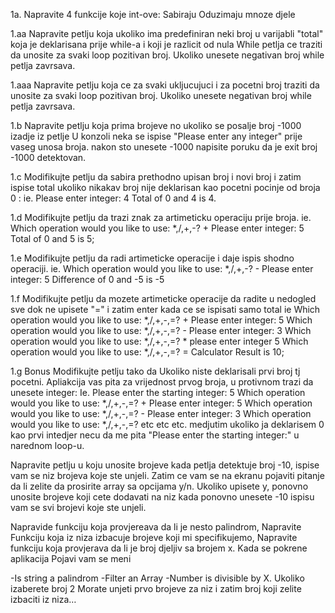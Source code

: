 1a. Napravite 4 funkcije koje int-ove: Sabiraju Oduzimaju mnoze djele

1.aa Napravite petlju koja ukoliko ima predefiniran neki broj u varijabli "total" koja je deklarisana prije while-a i koji je razlicit od nula While petlja ce traziti da unosite za svaki loop pozitivan broj. Ukoliko unesete negativan broj while petlja zavrsava.

1.aaa Napravite petlju koja ce za svaki ukljucujuci i za pocetni broj traziti da unosite za svaki loop pozitivan broj. Ukoliko unesete negativan broj while petlja zavrsava.

1.b Napravite petlju koja prima brojeve no ukoliko se posalje broj -1000 izadje iz petlje U konzoli neka se ispise "Please enter any integer" prije vaseg unosa broja. nakon sto unesete -1000 napisite poruku da je exit broj -1000 detektovan.

1.c Modifikujte petlju da sabira prethodno upisan broj i novi broj i zatim ispise total ukoliko nikakav broj nije deklarisan kao pocetni pocinje od broja 0 : ie. Please enter integer: 4 Total of 0 and 4 is 4.

1.d Modifikujte petlju da trazi znak za artimeticku operaciju prije broja. ie. Which operation would you like to use: *,/,+,-? + Please enter integer: 5 Total of 0 and 5 is 5;

1.e Modifikujte petlju da radi artimeticke operacije i daje ispis shodno operaciji. ie. Which operation would you like to use: *,/,+,-? - Please enter integer: 5 Difference of 0 and -5 is -5

1.f Modifikujte petlju da mozete artimeticke operacije da radite u nedogled sve dok ne upisete "=" i zatim enter kada ce se ispisati samo total ie Which operation would you like to use: *,/,+,-,=? + Please enter integer: 5 Which operation would you like to use: *,/,+,-,=? - Please enter integer: 3 Which operation would you like to use: *,/,+,-,=? * please enter integer 5 Which operation would you like to use: *,/,+,-,=? = Calculator Result is 10;

1.g Bonus Modifikujte petlju tako da Ukoliko niste deklarisali prvi broj tj pocetni. Apliakcija vas pita za vrijednost prvog broja, u protivnom trazi da unesete integer: Ie. Please enter the starting integer: 5 Which operation would you like to use: *,/,+,-,=? + Please enter integer: 5 Which operation would you like to use: *,/,+,-,=? - Please enter integer: 3 Which operation would you like to use: *,/,+,-,=? etc etc etc. medjutim ukoliko ja deklarisem 0 kao prvi intedjer necu da me pita "Please enter the starting integer:" u narednom loop-u.

Napravite petlju u koju unosite brojeve kada petlja detektuje broj -10, ispise vam se niz brojeva koje ste unjeli. Zatim ce vam se na ekranu pojaviti pitanje da li zelite da prosirite array sa opcijama y/n. Ukoliko upisete y, ponovno unosite brojeve koji cete dodavati na niz kada ponovno unesete -10 ispisu vam se svi brojevi koje ste unjeli.

Napravide funkciju koja provjereava da li je nesto palindrom, Napravite Funkciju koja iz niza izbacuje brojeve koji mi specifikujemo, Napravite funkciju koja provjerava da li je broj djeljiv sa brojem x. Kada se pokrene aplikacija Pojavi vam se meni

-Is string a palindrom -Filter an Array -Number is divisible by X. Ukoliko izaberete broj 2 Morate unjeti prvo brojeve za niz i zatim broj koji zelite izbaciti iz niza…
